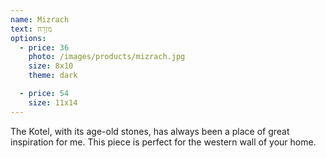 ```yaml
---
name: Mizrach
text: מִזְרָח
options:
  - price: 36
    photo: /images/products/mizrach.jpg
    size: 8x10
    theme: dark

  - price: 54
    size: 11x14
---
```


The Kotel, with its age-old stones, has always been a place of great inspiration for me. This piece is perfect for the western wall of your home.